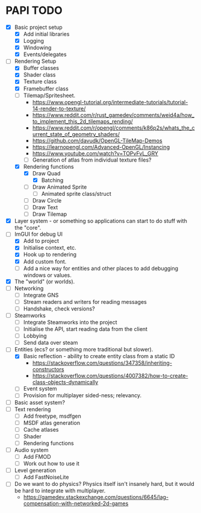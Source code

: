 # PAPI TODO
- [x] Basic project setup
	- [x] Add initial libraries
	- [x] Logging
	- [x] Windowing
	- [x] Events/delegates
- [ ] Rendering Setup
	- [x] Buffer classes
	- [x] Shader class
	- [x] Texture class
	- [x] Framebuffer class
	- [ ] Tilemap/Spritesheet.
		- https://www.opengl-tutorial.org/intermediate-tutorials/tutorial-14-render-to-texture/
        - https://www.reddit.com/r/rust_gamedev/comments/weid4a/how_to_implement_this_2d_tilemaps_rending/
        - https://www.reddit.com/r/opengl/comments/k86p2s/whats_the_current_state_of_geometry_shaders/
        - https://github.com/davudk/OpenGL-TileMap-Demos
        - https://learnopengl.com/Advanced-OpenGL/Instancing
        - https://www.youtube.com/watch?v=TOPvFvL_GRY
        - [ ] Generation of atlas from individual texture files?
    - [x] Rendering functions
      - [x] Draw Quad
        - [x] Batching
      - [ ] Draw Animated Sprite
        - [ ] Animated sprite class/struct
      - [ ] Draw Circle
      - [ ] Draw Text
      - [ ] Draw Tilemap
- [x] Layer system - or something so applications can start to do stuff with the "core".
- [ ] ImGUI for debug UI
	- [x] Add to project
	- [x] Initialise context, etc. 
	- [x] Hook up to rendering
    - [x] Add custom font.
	- [ ] Add a nice way for entities and other places to add debugging windows or values.
- [x] The "world" (or worlds).
- [ ] Networking
  - [ ] Integrate GNS
  - [ ] Stream readers and writers for reading messages
  - [ ] Handshake, check versions?
- [ ] Steamworks
  - [ ] Integrate Steamworks into the project
  - [ ] Initialise the API, start reading data from the client
  - [ ] Lobbying
  - [ ] Send data over steam
- [ ] Entities (ecs? or something more traditional but slower).
  - [x] Basic reflection - ability to create entity class from a static ID
    - https://stackoverflow.com/questions/347358/inheriting-constructors
    - https://stackoverflow.com/questions/4007382/how-to-create-class-objects-dynamically
  - [ ] Event system
  - [ ] Provision for multiplayer sided-ness; relevancy.
- [ ] Basic asset system?
- [ ] Text rendering
	- [ ] Add freetype, msdfgen
	- [ ] MSDF atlas generation
	- [ ] Cache atlases 
	- [ ] Shader
	- [ ] Rendering functions
- [ ] Audio system
	- [ ] Add FMOD
	- [ ] Work out how to use it
- [ ] Level generation
	- [ ] Add FastNoiseLite
- [ ] Do we want to do physics? Physics itself isn't insanely hard, but it would be hard to integrate with multiplayer.
	- https://gamedev.stackexchange.com/questions/6645/lag-compensation-with-networked-2d-games 